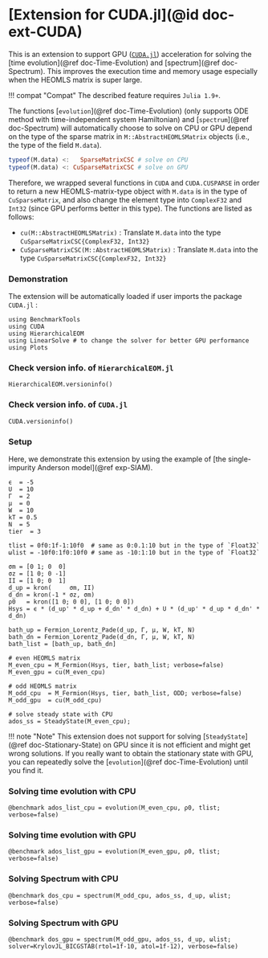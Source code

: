 # [Extension for CUDA.jl](@id doc-ext-CUDA)

This is an extension to support GPU ([`CUDA.jl`](https://github.com/JuliaGPU/CUDA.jl)) acceleration for solving the [time evolution](@ref doc-Time-Evolution) and [spectrum](@ref doc-Spectrum). This improves the execution time and memory usage especially when the HEOMLS matrix is super large.

!!! compat "Compat"
    The described feature requires `Julia 1.9+`.

The functions [`evolution`](@ref doc-Time-Evolution) (only supports ODE method with time-independent system Hamiltonian) and [`spectrum`](@ref doc-Spectrum) will automatically choose to solve on CPU or GPU depend on the type of the sparse matrix in `M::AbstractHEOMLSMatrix` objects (i.e., the type of the field `M.data`). 
```julia
typeof(M.data) <:   SparseMatrixCSC # solve on CPU
typeof(M.data) <: CuSparseMatrixCSC # solve on GPU
```

Therefore, we wrapped several functions in `CUDA` and `CUDA.CUSPARSE` in order to return a new HEOMLS-matrix-type object with `M.data` is in the type of `CuSparseMatrix`, and also change the element type into `ComplexF32` and `Int32` (since GPU performs better in this type). The functions are listed as follows:
- `cu(M::AbstractHEOMLSMatrix)` : Translate `M.data` into the type `CuSparseMatrixCSC{ComplexF32, Int32}`
- `CuSparseMatrixCSC(M::AbstractHEOMLSMatrix)` : Translate `M.data` into the type `CuSparseMatrixCSC{ComplexF32, Int32}`

### Demonstration

The extension will be automatically loaded if user imports the package `CUDA.jl` :

````@example CUDA_Ext_example
using BenchmarkTools
using CUDA
using HierarchicalEOM
using LinearSolve # to change the solver for better GPU performance
using Plots
````

### Check version info. of `HierarchicalEOM.jl`

````@example CUDA_Ext_example
HierarchicalEOM.versioninfo()
````

### Check version info. of `CUDA.jl`

````@example CUDA_Ext_example
CUDA.versioninfo()
````

### Setup

Here, we demonstrate this extension by using the example of [the single-impurity Anderson model](@ref exp-SIAM). 

````@example CUDA_Ext_example
ϵ  = -5
U  = 10
Γ  = 2
μ  = 0
W  = 10
kT = 0.5
N  = 5
tier  = 3

tlist = 0f0:1f-1:10f0  # same as 0:0.1:10 but in the type of `Float32`
ωlist = -10f0:1f0:10f0 # same as -10:1:10 but in the type of `Float32`

σm = [0 1; 0  0]
σz = [1 0; 0 -1]
II = [1 0; 0  1]
d_up = kron(     σm, II)
d_dn = kron(-1 * σz, σm)
ρ0   = kron([1 0; 0 0], [1 0; 0 0])
Hsys = ϵ * (d_up' * d_up + d_dn' * d_dn) + U * (d_up' * d_up * d_dn' * d_dn)

bath_up = Fermion_Lorentz_Pade(d_up, Γ, μ, W, kT, N)
bath_dn = Fermion_Lorentz_Pade(d_dn, Γ, μ, W, kT, N)
bath_list = [bath_up, bath_dn]

# even HEOMLS matrix
M_even_cpu = M_Fermion(Hsys, tier, bath_list; verbose=false)
M_even_gpu = cu(M_even_cpu)

# odd HEOMLS matrix
M_odd_cpu  = M_Fermion(Hsys, tier, bath_list, ODD; verbose=false)
M_odd_gpu  = cu(M_odd_cpu)

# solve steady state with CPU
ados_ss = SteadyState(M_even_cpu);
````

!!! note "Note"
    This extension does not support for solving [`SteadyState`](@ref doc-Stationary-State) on GPU since it is not efficient and might get wrong solutions. If you really want to obtain the stationary state with GPU, you can repeatedly solve the [`evolution`](@ref doc-Time-Evolution) until you find it.

### Solving time evolution with CPU

````@example CUDA_Ext_example
@benchmark ados_list_cpu = evolution(M_even_cpu, ρ0, tlist; verbose=false)
````

### Solving time evolution with GPU

````@example CUDA_Ext_example
@benchmark ados_list_gpu = evolution(M_even_gpu, ρ0, tlist; verbose=false)
````

### Solving Spectrum with CPU

````@example CUDA_Ext_example
@benchmark dos_cpu = spectrum(M_odd_cpu, ados_ss, d_up, ωlist; verbose=false)
````

### Solving Spectrum with GPU

````@example CUDA_Ext_example
@benchmark dos_gpu = spectrum(M_odd_gpu, ados_ss, d_up, ωlist; solver=KrylovJL_BICGSTAB(rtol=1f-10, atol=1f-12), verbose=false)
````